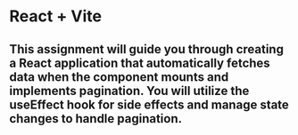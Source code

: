 # React + Vite

## This assignment will guide you through creating a React application that automatically fetches data when the component mounts and implements pagination. You will utilize the useEffect hook for side effects and manage state changes to handle pagination.
